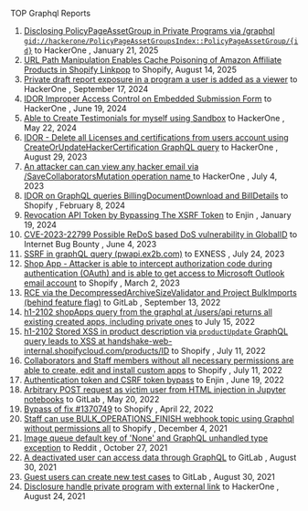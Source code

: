 TOP Graphql Reports

1. [Disclosing PolicyPageAssetGroup in Private Programs via /graphql `gid://hackerone/PolicyPageAssetGroupsIndex::PolicyPageAssetGroup/{id}`](https://hackerone.com/reports/1618347) to HackerOne , January 21, 2025
2. [URL Path Manipulation Enables Cache Poisoning of Amazon Affiliate Products in Shopify Linkpop](https://hackerone.com/reports/1848940) to Shopify, August 14, 2025
3. [Private draft report exposure in a program a user is added as a viewer](https://hackerone.com/reports/2552205) to HackerOne , September 17, 2024
4. [IDOR Improper Access Control on Embedded Submission Form](https://hackerone.com/reports/2483666) to HackerOne , June 19, 2024
5. [Able to Create Testimonials for myself using Sandbox](https://hackerone.com/reports/2490953) to HackerOne , May 22, 2024
6. [IDOR - Delete all Licenses and certifications from users account using CreateOrUpdateHackerCertification GraphQL query](https://hackerone.com/reports/2122671) to HackerOne , August 29, 2023
7. [An attacker can can view any hacker email via /SaveCollaboratorsMutation operation name ](https://hackerone.com/reports/2032716) to HackerOne , July 4, 2023
8. [IDOR on GraphQL queries BillingDocumentDownload and BillDetails](https://hackerone.com/reports/2207248) to Shopify , February 8, 2024
9. [Revocation API Token by Bypassing The XSRF Token](https://hackerone.com/reports/2312217) to Enjin , January 19, 2024
10. [CVE-2023-22799 Possible ReDoS based DoS vulnerability in GlobalID](https://hackerone.com/reports/2012135) to Internet Bug Bounty , June 4, 2023
11. [SSRF in graphQL query (pwapi.ex2b.com)](https://hackerone.com/reports/1864188) to EXNESS , July 24, 2023
12. [Shop App - Attacker is able to intercept authorization code during authentication (OAuth) and is able to get access to Microsoft Outlook email account](https://hackerone.com/reports/1700734) to Shopify , March 2, 2023
13. [RCE via the DecompressedArchiveSizeValidator and Project BulkImports (behind feature flag)](https://hackerone.com/reports/1609965) to GitLab , September 13, 2022
14. [h1-2102 shopApps query from the graphql at /users/api returns all existing created apps, including private ones](https://hackerone.com/reports/1085332) to  July 15, 2022
15. [h1-2102 Stored XSS in product description via `productUpdate` GraphQL query leads to XSS at handshake-web-internal.shopifycloud.com/products/ID](https://hackerone.com/reports/1085546) to Shopify , July 11, 2022
16. [Collaborators and Staff members without all necessary permissions are able to create, edit and install custom apps](https://hackerone.com/reports/1555502) to Shopify , July 11, 2022
17. [Authentication token and CSRF token bypass](https://hackerone.com/reports/998457) to Enjin , June 19, 2022
18. [Arbitrary POST request as victim user from HTML injection in Jupyter notebooks](https://hackerone.com/reports/1409788) to GitLab , May 20, 2022
19. [Bypass of fix #1370749](https://hackerone.com/reports/1489077) to Shopify , April 22, 2022
20. [Staff can use BULK_OPERATIONS_FINISH webhook topic using Graphql without permissions all](https://hackerone.com/reports/1350095) to Shopify , December 4, 2021
21. [Image queue default key of 'None' and GraphQL unhandled type exception](https://hackerone.com/reports/996041) to Reddit , October 27, 2021
22. [A deactivated user can access data through GraphQL](https://hackerone.com/reports/1192460) to GitLab , August 30, 2021
23. [Guest users can create new test cases](https://hackerone.com/reports/1113289) to GitLab , August 30, 2021
24. [Disclosure handle private program with external link](https://hackerone.com/reports/1276992) to HackerOne , August 24, 2021
 
